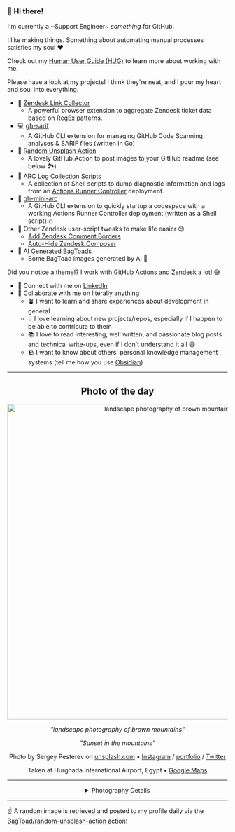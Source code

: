 ### 👋 Hi there!

I'm currently a ~Support Engineer~ _something_ for GitHub.

I like making things. Something about automating manual processes satisfies my soul ❤️

Check out my [Human User Guide (HUG)](https://gist.github.com/BagToad/a28f06f1c46e6e5d419b98921e835f40) to learn more about working with me.

Please have a look at my projects! I think they're neat, and I pour my heart and soul into everything.

- 🔗 [Zendesk Link Collector](https://github.com/BagToad/Zendesk-Link-Collector) 
  - A powerful browser extension to aggregate Zendesk ticket data based on RegEx patterns.
- 💻 [gh-sarif](https://github.com/BagToad/gh-sarif)
  - A GitHub CLI extension for managing GitHub Code Scanning analyses & SARIF files (written in Go)
- 🌊 [Random Unsplash Action](https://github.com/BagToad/random-unsplash-action)
  - A lovely GitHub Action to post images to your GitHub readme (see below 🏞️)
- 🏃 [ARC Log Collection Scripts](https://github.com/BagToad/arc-log-collection-scripts)
  - A collection of Shell scripts to dump diagnostic information and logs from an [Actions Runner Controller](https://github.com/actions/actions-runner-controller) deployment.
- 🏃 [gh-mini-arc](https://github.com/BagToad/gh-mini-arc)
  - A GitHub CLI extension to quickly startup a codespace with a working Actions Runner Controller deployment (written as a Shell script) 🔥
- 🧘 Other Zendesk user-script tweaks to make life easier 😊
  - [Add Zendesk Comment Borders](https://github.com/BagToad/add-zendesk-comment-borders)
  - [Auto-Hide Zendesk Composer](https://github.com/BagToad/Auto-Hide-Zendesk-Composer)
- 🐸 [AI Generated BagToads](https://github.com/BagToad/bagtoads)
  - Some BagToad images generated by AI 🐸

Did you notice a theme!? I work with GitHub Actions and Zendesk a lot! 😅

- 🔗 Connect with me on [LinkedIn](https://www.linkedin.com/in/kynan-ware/)
- 🤝 Collaborate with me on literally anything
  - 🪴 I want to learn and share experiences about development in general
  - 💡 I love learning about new projects/repos, especially if I happen to be able to contribute to them
  - 📚 I love to read interesting, well written, and passionate blog posts and technical write-ups, even if I don't understand it all 😅
  - 🪨 I want to know about others' personal knowledge management systems (tell me how you use [Obsidian](https://obsidian.md/))
 
----
<div align="center">

## Photo of the day
  
  <a href="https://unsplash.com/photos/landscape-photography-of-brown-mountains-tMvuB9se2uQ"><img width="720" src="https://images.unsplash.com/photo-1489493512598-d08130f49bea?crop=entropy&cs=tinysrgb&fit=max&fm=jpg&ixid=M3w1NTI0NDl8MHwxfHJhbmRvbXx8fHx8fHx8fDE3NTQzNzM2Njd8&ixlib=rb-4.1.0&q=80&w=1080" alt="landscape photography of brown mountains"></a>
  
  <em>"landscape photography of brown mountains"</em>
  
  <em>"Sunset in the mountains"</em>

  Photo by Sergey Pesterev on [unsplash.com](https://unsplash.com/) • [Instagram](https://instagram.com/sergpesterev) / [portfolio](https://pesterev.art/?lang=eng) / [Twitter](https://twitter.com/serg_pesterev)
  
  Taken at Hurghada International Airport, Egypt • [Google Maps](https://www.google.com/maps/search/?api=1&query=27.180494,33.807566)
  
  ---
  
<details>
<summary>Photography Details</summary>
  
| Parameter     | Value |
| ------------- | ----- |
| Camera Model  | FinePix S5Pro |
| Exposure Time | 1/160 |
| Aperture      | 11.0 |
| Focal Length  | 200.0 |
| ISO           | 100 |
| Location      | Hurghada International Airport, Egypt (Egypt) |
| Coordinates   | Latitude 27.180494, Longitude 33.807566 |

### Map

```geojson
        {
            "type": "FeatureCollection",
            "features": [
                {
                    "type": "Feature",
                    "properties": {},
                    "geometry": {
                        "coordinates": [
                            33.807566,
                            27.180494
                        ],
                        "type": "Point"
                    },
                    "id": 1
                },
                {
                    "type": "Feature",
                    "properties": {},
                    "geometry": {
                        "coordinates": [
                            [
                                34.107566,
                                27.480494
                            ],
                            [
                                34.107566,
                                26.880494
                            ],
                            [
                                33.507566000000004,
                                26.880494
                            ],
                            [
                                33.507566000000004,
                                27.480494
                            ],
                            [
                                34.107566,
                                27.480494
                            ]
                        ],
                        "type": "LineString"
                    }
                }
            ]
        }
```

</details>

</div>

----

☝️ A random image is retrieved and posted to my profile daily via the [BagToad/random-unsplash-action](https://github.com/BagToad/random-unsplash-action) action!
